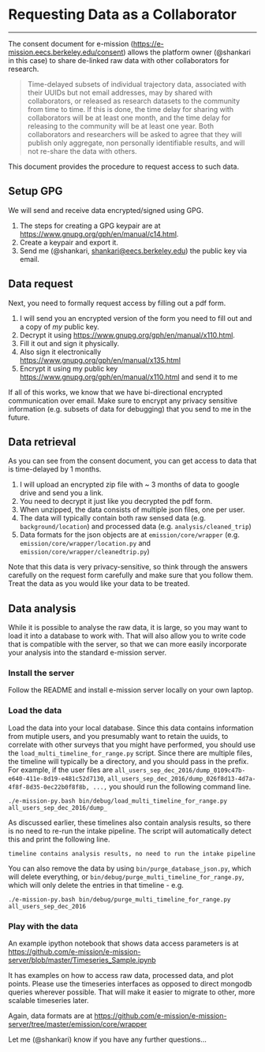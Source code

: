 # Requesting Data as a Collaborator
---

The consent document for e-mission (https://e-mission.eecs.berkeley.edu/consent) allows the platform owner (@shankari in this case) to share de-linked raw data with other collaborators for research.

> Time-delayed subsets of individual trajectory data, associated with their UUIDs but not email addresses, may by shared with collaborators, or released as research datasets to the community from time to time. If this is done, the time delay for sharing with collaborators will be at least one month, and the time delay for releasing to the community will be at least one year. Both collaborators and researchers will be asked to agree that they will publish only aggregate, non personally identifiable results, and will not re-share the data with others. 

This document provides the procedure to request access to such data.

## Setup GPG ##

We will send and receive data encrypted/signed using GPG.
1. The steps for creating a GPG keypair are at https://www.gnupg.org/gph/en/manual/c14.html.
1. Create a keypair and export it.
1. Send me (@shankari, shankari@eecs.berkeley.edu) the public key via email.

## Data request ##

Next, you need to formally request access by filling out a pdf form.

1. I will send you an encrypted version of the form you need to fill out and a copy of *my* public key.
1. Decrypt it using https://www.gnupg.org/gph/en/manual/x110.html.
1. Fill it out and sign it physically.
1. Also sign it electronically https://www.gnupg.org/gph/en/manual/x135.html
1. Encrypt it using my public key https://www.gnupg.org/gph/en/manual/x110.html and send it to me

If all of this works, we know that we have bi-directional encrypted communication over email. Make sure to encrypt any privacy sensitive information (e.g. subsets of data for debugging) that you send to me in the future.

## Data retrieval ##

As you can see from the consent document, you can get access to data that is time-delayed by 1 months.

1. I will upload an encrypted zip file with ~ 3 months of data to google drive and send you a link.
1. You need to decrypt it just like you decrypted the pdf form.
1. When unzipped, the data consists of multiple json files, one per user.
1. The data will typically contain both raw sensed data (e.g. `background/location`) and processed data (e.g. `analysis/cleaned_trip`)
1. Data formats for the json objects are at `emission/core/wrapper` (e.g. `emission/core/wrapper/location.py` and `emission/core/wrapper/cleanedtrip.py`)

Note that this data is very privacy-sensitive, so think through the answers carefully on the request form carefully and make sure that you follow them. Treat the data as you would like your data to be treated.

## Data analysis ##

While it is possible to analyse the raw data, it is large, so you may want to load it into a database to work with. That will also allow you to write code that is compatible with the server, so that we can more easily incorporate your analysis into the standard e-mission server.

### Install the server ###
Follow the README and install e-mission server locally on your own laptop.

### Load the data ###
Load the data into your local database. Since this data contains information from mutiple users, and you presumably want to retain the uuids, to correlate with other surveys that you might have performed, you should use the `load_multi_timeline_for_range.py` script. Since there are multiple files, the timeline will typically be a directory, and you should pass in the prefix. For example, if the user files are `all_users_sep_dec_2016/dump_0109c47b-e640-411e-8d19-e481c52d7130`, `all_users_sep_dec_2016/dump_026f8d13-4d7a-4f8f-8d35-0ec22b0f8f8b, ...,` you should run the following command line.

```
./e-mission-py.bash bin/debug/load_multi_timeline_for_range.py all_users_sep_dec_2016/dump_
```
As discussed earlier, these timelines also contain analysis results, so there is no need to re-run the intake pipeline. The script will automatically detect this and print the following line.

```
timeline contains analysis results, no need to run the intake pipeline
```

You can also remove the data by using `bin/purge_database_json.py`, which will delete everything, or `bin/debug/purge_multi_timeline_for_range.py`, which will only delete the entries in that timeline - e.g.

```
./e-mission-py.bash bin/debug/purge_multi_timeline_for_range.py all_users_sep_dec_2016
```

### Play with the data ###

An example ipython notebook that shows data access parameters is at
https://github.com/e-mission/e-mission-server/blob/master/Timeseries_Sample.ipynb

It has examples on how to access raw data, processed data, and plot points.
Please use the timeseries interfaces as opposed to direct mongodb queries wherever possible.
That will make it easier to migrate to other, more scalable timeseries later.

Again, data formats are at 
https://github.com/e-mission/e-mission-server/tree/master/emission/core/wrapper

Let me (@shankari) know if you have any further questions...